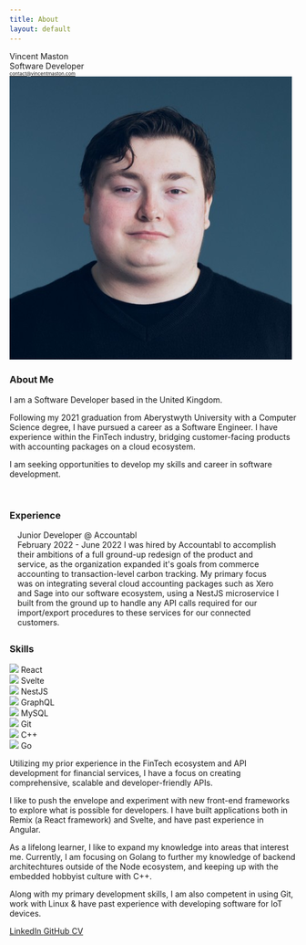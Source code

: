 ```yaml
---
title: About
layout: default
---
```


<link rel="stylesheet" type="text/css" href="/assets/css/styles_index.css" />
<link rel="stylesheet" type="text/css" href="/assets/css/styles_blog.css" />

<div class="image-container imgdisplay">
    <div class="name">
      Vincent Maston
      <div class="undername">Software Developer</div>
      <a href="mailto:contact@vincentmaston.com"><div class="undername" style="color: var(--accent); font-size: 0.6em">contact@vincentmaston.com</div></a>
    </div>
    <img class="me" src="/assets/img/me.jpg" alt="Vincent Maston" />
</div>

### About Me

I am a Software Developer based in the United Kingdom.

Following my 2021 graduation from Aberystwyth University with a Computer Science degree, I have pursued a career as a Software Engineer. I have experience within the FinTech industry, bridging customer-facing products with accounting packages on a cloud ecosystem.

I am seeking opportunities to develop my skills and career in software development.

<br>

### Experience

<div style="margin:2em;margin-left:1em;margin-top:0.5em">
    <div class="blogentry">
        <div class="title">Junior Developer @ Accountabl</div>
        <span class="postDate">February 2022 - June 2022</span>
        <span class="blurb">I was hired by Accountabl to accomplish their ambitions of a full ground-up redesign of the product and service, as the organization expanded it's goals from commerce accounting to transaction-level carbon tracking. My primary focus was on integrating several cloud accounting packages such as Xero and Sage into our software ecosystem, using a NestJS microservice I built from the ground up to handle any API calls required for our import/export procedures to these services for our connected customers.</span>
    </div>
</div>

### Skills

<div class="skills-grid">
  <div class="skills-container">
    <img class="skills-picture" src="https://cdn.jsdelivr.net/gh/devicons/devicon/icons/react/react-original.svg"/>
    <span>React</span>
  </div>
  
  <div class="skills-container">
      <img class="skills-picture" src="https://cdn.jsdelivr.net/gh/devicons/devicon/icons/svelte/svelte-original.svg"/>
      <span>Svelte</span>
  </div>

  <div class="skills-container">
      <img class="skills-picture" src="https://cdn.jsdelivr.net/gh/devicons/devicon/icons/nestjs/nestjs-plain.svg"/>
      <span>NestJS</span>
  </div>

  <div class="skills-container">
      <img class="skills-picture" src="https://cdn.jsdelivr.net/gh/devicons/devicon/icons/graphql/graphql-plain.svg"/>
      <span>GraphQL</span>
  </div>

  <div class="skills-container">
      <img class="skills-picture" src="https://cdn.jsdelivr.net/gh/devicons/devicon/icons/mysql/mysql-original.svg"/>
      <span>MySQL</span>
  </div>

  <div class="skills-container">
      <img class="skills-picture" src="https://cdn.jsdelivr.net/gh/devicons/devicon/icons/git/git-original.svg"/>
      <span>Git</span>
  </div>

  <div class="skills-container">
    <img class="skills-picture" src="https://cdn.jsdelivr.net/gh/devicons/devicon/icons/cplusplus/cplusplus-original.svg"/>
    <span>C++</span>
  </div>

  <div class="skills-container">
      <img class="skills-picture" src="https://cdn.jsdelivr.net/gh/devicons/devicon/icons/go/go-original-wordmark.svg"/>
      <span>Go</span>
  </div>
  
</div>

Utilizing my prior experience in the FinTech ecosystem and API development for financial services, I have a focus on creating comprehensive, scalable and developer-friendly APIs.

I like to push the envelope and experiment with new front-end frameworks to explore what is possible for developers. I have built applications both in Remix (a React framework) and Svelte, and have past experience in Angular.

As a lifelong learner, I like to expand my knowledge into areas that interest me. Currently, I am focusing on Golang to further my knowledge of backend architechtures outside of the Node ecosystem, and keeping up with the embedded hobbyist culture with C++.

Along with my primary development skills, I am also competent in using Git, work with Linux & have past experience with developing software for IoT devices.

<div class="contact-flex">

<a class="contact-entry" href="https://www.linkedin.com/in/vincentmaston/">
    LinkedIn
</a>
<a class="contact-entry" href="https://github.com/VMaston">
    GitHub
</a>
<a class="contact-entry" href="{{ site.url }}/assets/Vincent_Maston_CV_2022.pdf">
    CV
</a>

</div>
